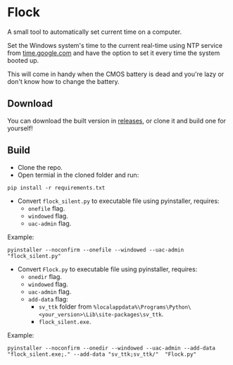 # Flock
A small tool to automatically set current time on a computer.

Set the Windows system's time to the current real-time using NTP service from [time.google.com](https://developers.google.com/time) and have the option to set it every time the system booted up.

This will come in handy when the CMOS battery is dead and you're lazy or don't know how to change the battery.

## Download
You can download the built version in [releases](https://github.com/Neurs12/Flock/releases), or clone it and build one for yourself!

## Build
- Clone the repo.
- Open termial in the cloned folder and run:
```
pip install -r requirements.txt
```
- Convert `flock_silent.py` to executable file using pyinstaller, requires:
  - `onefile` flag.
  - `windowed` flag.
  - `uac-admin` flag.

Example:
```
pyinstaller --noconfirm --onefile --windowed --uac-admin  "flock_silent.py"
```

- Convert `Flock.py` to executable file using pyinstaller, requires:
  - `onedir` flag.
  - `windowed` flag.
  - `uac-admin` flag.
  - `add-data` flag:
    - `sv_ttk` folder from `%localappdata%\Programs\Python\<your_version>\Lib\site-packages\sv_ttk`.
    - `flock_silent.exe`.

Example:
```
pyinstaller --noconfirm --onedir --windowed --uac-admin --add-data "flock_silent.exe;." --add-data "sv_ttk;sv_ttk/"  "Flock.py"
```
